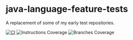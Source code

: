 # java-language-feature-tests

A replacement of some of my early test repositories.

[![CI](https://github.com/pure-study/java-language-feature-tests/actions/workflows/ci.yml/badge.svg)](https://github.com/pure-study/java-language-feature-tests/actions/workflows/ci.yml)
![Instructions Coverage](https://pure-study.github.io/java-language-feature-tests/badges/instructions.svg)
![Branches Coverage](https://pure-study.github.io/java-language-feature-tests/badges/branches.svg)
